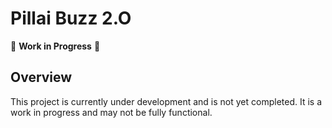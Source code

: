 # Pillai Buzz 2.O

🚧 **Work in Progress** 🚧

## Overview

This project is currently under development and is not yet completed. It is a work in progress and may not be fully functional. 
